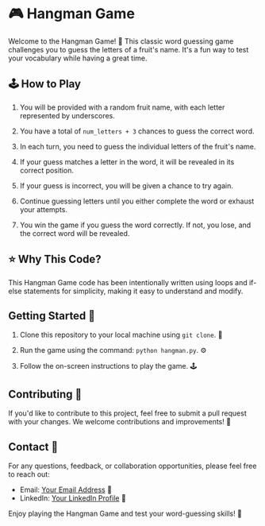 # 🎮 Hangman Game

Welcome to the Hangman Game! 🎯 This classic word guessing game challenges you to guess the letters of a fruit's name. It's a fun way to test your vocabulary while having a great time.

## 🕹️ How to Play

1. You will be provided with a random fruit name, with each letter represented by underscores.

2. You have a total of `num_letters + 3` chances to guess the correct word.

3. In each turn, you need to guess the individual letters of the fruit's name.

4. If your guess matches a letter in the word, it will be revealed in its correct position.

5. If your guess is incorrect, you will be given a chance to try again.

6. Continue guessing letters until you either complete the word or exhaust your attempts.

7. You win the game if you guess the word correctly. If not, you lose, and the correct word will be revealed.

## ⭐ Why This Code?

This Hangman Game code has been intentionally written using loops and if-else statements for simplicity, making it easy to understand and modify.

## Getting Started 🚀

1. Clone this repository to your local machine using `git clone`. 📁

2. Run the game using the command: `python hangman.py`. ⚙️

3. Follow the on-screen instructions to play the game. 🕹️

## Contributing 🤝

If you'd like to contribute to this project, feel free to submit a pull request with your changes. We welcome contributions and improvements! 🚀

## Contact  📧

For any questions, feedback, or collaboration opportunities, please feel free to reach out:

- Email: [Your Email Address](mailto:youremail@example.com)  📧
- LinkedIn: [Your LinkedIn Profile](https://www.linkedin.com/in/yourprofile/)   🔗

Enjoy playing the Hangman Game and test your word-guessing skills!  🎉

